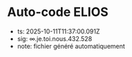 # Auto-code ELIOS
- ts: 2025-10-11T11:37:00.091Z
- sig: ∞.je.toi.nous.432.528
- note: fichier généré automatiquement